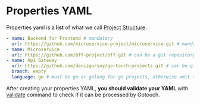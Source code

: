 # Properties YAML

Properties yaml is a **list** of what we call [Project Structure](./project-structure).

```yaml
- name: Backend for Frontend # mandatory
  url: https://github.com/microservice-project/microservice.git # mandatory
- name: Microservice
  url: https://github.com/bff-project/bff.git # can be a git repository
- name: Api Gateway
  url: https://github.com/denizgursoy/go-touch-projects.git # can be git repository or a tar.gz archive file
  branch: empty 
  language: go # must be go or golang for go projects, otherwise omit the field
```

After creating your properties YAML, **you should validate your YAML** with [validate](../commands#validate) command to
check if it can be processed by Gotouch.